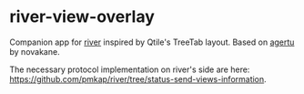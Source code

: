 # river-view-overlay

Companion app for [river](https://github.com/riverwm/river) inspired by Qtile's TreeTab layout. Based on [agertu](https://git.sr.ht/~novakane/agertu) by novakane.

The necessary protocol implementation on river's side are here: https://github.com/pmkap/river/tree/status-send-views-information.
